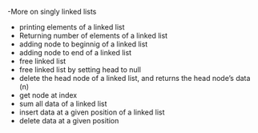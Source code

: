 -More on singly linked lists
- printing elements of a linked list
- Returning number of elements of a linked list
- adding node to beginnig of a linked list
- adding node to end of a linked list
- free linked list
- free linked list by setting head to null
- delete the head node of a linked list, and returns the head node’s data (n)
- get node at index
- sum all data of a linked list
- insert data at a given position of a linked list
- delete data at a given position
